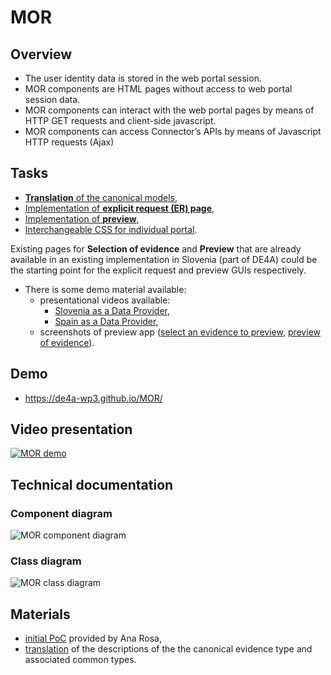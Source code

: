 # MOR

## Overview

- The user identity data is stored in the web portal session.
- MOR components are HTML pages without access to web portal session data.
- MOR components can interact with the web portal pages by means of HTTP GET requests and client-side javascript.
- MOR components can access Connector’s APIs by means of Javascript HTTP requests (Ajax)

## Tasks

- [**Translation** of the canonical models](/../../issues/1),
- [Implementation of **explicit request (ER) page**](/../../issues/2),
- [Implementation of **preview**](/../../issues/3),
- [Interchangeable CSS for individual portal](/../../issues/4).

Existing pages for **Selection of evidence** and **Preview** that are already available in an existing implementation in Slovenia (part of DE4A) could be the starting point for the explicit request and preview GUIs respectively.

- There is some demo material available:
  - presentational videos available:
    - [Slovenia as a Data Provider](./material/SI-preview-app/final_es-de_si-do_compressed.mp4),
    - [Spain as a Data Provider](./material/SI-preview-app/SI-DE_ES-DO-2021-11-05.mp4),
  - screenshots of preview app ([select an evidence to preview](./material/SI-preview-app/si-previewapp-1.png), [preview of evidence](./material/SI-preview-app/si-previewapp-2.png)).

## Demo

- https://de4a-wp3.github.io/MOR/

## Video presentation

[![MOR demo](https://img.youtube.com/vi/gAwOs-M0_D0/0.jpg)](https://www.youtube.com/watch?v=gAwOs-M0_D0)

## Technical documentation

### Component diagram

![MOR component diagram](https://teaching.lavbic.net/plantuml/svg/dLPDR-8m4BtxLrZjOKyzLgfM29L5LAf45mHTQG-HAfDCmAfZPnq7YbRyznqxNmu90Us59CypRyPlPcoUCyEqoHD1tnOh6geaLHAaeH5dMyqIGh9FBbE6htJ3mi-jLhcCGYMKfaOpcU4IcdjM4SGi5-OTlin4yArCB5k8Fw0zgudMwZ1rD1k1lDvIayDVGZj13pjke8kFHbc-oOwPWMGyflVm53_6KPyPfWLQCe5M5waI5RKDb8v05_7l7rz-FCscvEHbpEtcOXP2RyPUCbTuf38ml6cF0AjpH2XMqdZ0YH01iQ56KSstErj73Q7XIX92cZpliDY1d7sbWeVS15B3dnmoVC5KSdouV02jiplACjiQ7xFLnoiTZMgEyVWMFfMR0SB5825TQjXpE9HPqHwEvPMS6eeYaNwEWJJM850-Y08fcDpcR0lEhuBd9NYPOAdLdcUeVqPJq84CiQf67ocJo1aogIGFcGWafXc1H0zpJ8iOdkT5zdSxWeAv14Fi19mQvzlWqm8zeo3Da3cPgihHid1-aQQqFLosGJtt5ow0vgbGB79UzlkN-qI_sWvZjhocXGo1p9oIIZlV4bsNs111fVmPGmNVGb4BZBisciFUrW7hGWj6N6ZNOLt1j3uYSDxEb2mRpkkkA_hTk97by4wQeELxawCB-5yXkp5RDB_VvZJr8kDt4xpjTseBDIkRtHuKfVAEeS9N5Khz0zjdg1fSQRi9lUSXj1fVwNM1jiNtALudS-U2ptOOqfdkXuTnbvdKfw9TheQ5T3hGhfupahwcieRDq1D__kqIvadgaVH2BaXzcbgqeo7fgbfvs-EJL2yDE2LLvpROWdIbzMMfJnhIFNi6zLds2zJJZBrsbwFPVP1lxavrLwAAkzfyfp-LknJiLHLJiyEMT5TPtISbGt6PeWbMuGOdyWmomZzL_m00 "MOR component diagram")

### Class diagram

![MOR class diagram](https://teaching.lavbic.net/plantuml/svg/nLXVRzis47_tfn2o5xUD2sp0W28BchfoYdbDvY3kiWB34D0Yex2XI8sad1Z3llkE_oHAbYrdtR0dctV7k-FTxtWylLCQILqLBBbSN2SPGqebcA9Sec8qKW-KbmZ-UiQVeoHPeUmXbwBYE1LCoEJndcfYw49Y8Xtjc-y_l7zpdW8LIIaU7N75OEVehqXfeogp4beYhe15k1xTKqoIZCgCaT4ejTQFBX3FAvIJH156CYtaKO9K4gXBJqn5KGeEEfBJqopyV_lMEl_AxIGuR3f9b9QKvuPdpJEaWVWf_5qIkQQPET-4-Itg99aXZIu4WlC6FIeId1XbET61zpCgo3WJk3Rs8hOQ2QenSCBYjzyxt0yCvIbesQsgh5QCPX2TUazNTYqeXXI4WAOGUoqtxNXwua7Xp9ni6banP4pkKCLqNv0nLMZ524vxTqwSGjeESXg8JP27aXLouCqCfi3B3SUubgKkNNwZonPLVZdpf-pgMGd12E8EYS5eRvBW33nVyEmUOWYM_Ez9igH5oKZgbjiPDKLy_bG23AXE9FcZ8ahRh0BZzlpwDktBufvqxQiNhpxaPnFpCiG5fnbYvsieP9wHJvlIkDz8Y4gNbVvfEPKIRUOu1W5kChz3pMn08a82teRH0BQYBNF4Oc5OzeejeKviS6PTKg_uvwAb5PO70tixiD6f4D-ul9Zr6Z4JYffQIh6cYWhU25Ob0mUQTI6mEQ39-5MGtiiqPwW53AmOCNutA7Tr2FTzfQ_CbGzigHOVn-rIW3E1oemG_2lLzm6-rmvU7Taxogdga_5LO-fgthBtILn9igRaCPQ2Ccu1nfPo7vJgQxWb_a78oFJpDlvYepwy3y0slnht5b9JBiT9pnNy8eA2TR9EMB-wHfcw5u-N9j5rpAEOTPMfTjXRo1WoH2E0yQfO4TbEJcHahoPtL1SpQ2qbGvi3VMY2f4MUCt8TLysG-xgjA3WEjp9cn2TuA086fDQ7pfMV7dJbM-7f7U3x1g0zvxGfWgORcFfCcBraaldqmZO2-8KUeDoDuZl0_txZ5Y9xg4f0_3LHq9jKSvlLdHoO_wWOZfCIQGWJxoI-YTBdoul4Nn4sGh3soxvcQPw1SHzxAjZSfJBgcb16Cw8oIKjj8HvTOF2-XU2VM2lsho5-KGlR3cjC1iACQ4IPYb0UE7LpmDjTjO7sy2l9OYu_67Irnfd8gWBY4bq2an9QZuO2f8uSV9v0-gQCVJpVg2d7DuZ1DJ8Mgoy1_KwkIKZjQk9XQjFIFS0MYbyfwBdXf8Y1e5dR1bD9CrGu_4MXS8JGl2XhCLDFYfDMCvlK5LGf27xWGBf_jBS0I5_kOfcOL8hCcdUNeL0bZ6hpbpnfmcr8JVMsTIWRQM3xrzAju17NPSpJZUOM8R8OqN7RZziGhh0saBTMRtN7ZPZW6wAb-oS8wRfTbTY4FUXpQ0jstAeJb8dlwH5v79TWkst4KgrdEqIxkssnCl0np_HJ0E1Rho7o-80DQlU6uoGEbjdz1HgaRR4LmvT4vkIihylwYSysL_isFdNwh3s4iMFQb7G4EXtK81J3VGhn6BTT0U-FamUoyV-WMeaiXOSrAjHPyBRfaQ1mR7U0BL7a0vkYI4NEWuwbbWGLYst0rifzRtoMyXzSyHlLRzvylIRAbKPSFqDHF2zrzgtDRTSiJTxEUh0hYIdqFdJte4uIF-BlgOJtKZmgztrYt1rWFIy5P5IIT4JQisJS5yq8UTK_GThXmClMcDapLfP2wMbcqdyJnyVUR6sMYt7KI_PCf3MlxyLb-NlwSYRu7PN54YxMfKQwsZqczGuw_z4Bwg39yf1l8UwHctOFEVX6_hUUjeD3OEdGupqakCF-ke7DVF-1qIiQ15i54Ok20z1xzIvfgeBmT0qlCrENOoqU23Sc-h_qH0RUR-nqqRUX7jEjqR2XLpI4rCt2szFjSyU81NVpWwdz-ZlHqSiZW4vozEtHxY-i7UcgdDW_kxuWzYg7UMGKRfP0_kxrwvT3Pg_QQff7-sZheMZu4-VQRftxTWM_1uN0gT7e7LHNLR2_0G00 "MOR class diagram")

## Materials

- [initial PoC](material/PoC/initial) provided by Ana Rosa,
- [translation](material/translation) of the descriptions of the the canonical evidence type and associated common types.
